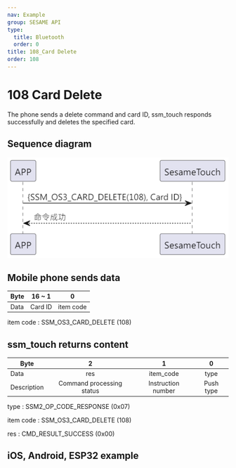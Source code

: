 ```yaml
---
nav: Example
group: SESAME API
type:
  title: Bluetooth
  order: 0
title: 108_Card Delete
order: 108
---
```


# 108 Card Delete

The phone sends a delete command and card ID, ssm_touch responds successfully and deletes the specified card.

## Sequence diagram

<p align="left">
  <img src="./src/card_delete/card_delete.png" alt="" title="">
</p>

## Mobile phone sends data

| Byte | 16 ~ 1  |     0     |
| ---- | :-----: | :-------: |
| Data | Card ID | item code |

item code : SSM_OS3_CARD_DELETE (108)

## ssm_touch returns content

| Byte |      2       |     1     |    0     |
| ---- | :----------: | :-------: | :------: |
| Data |     res      | item_code |   type   |
| Description | Command processing status | Instruction number  | Push type |

type : SSM2_OP_CODE_RESPONSE (0x07)

item code : SSM_OS3_CARD_DELETE (108)

res : CMD_RESULT_SUCCESS (0x00)

## iOS, Android, ESP32 example

<CustomBashOSPlatformCardDelete ios='true' android='true'  esp32='true'/>

<!-- ## Android example

```jsx | pure
  override fun cardDelete(ID: String, result: CHResult<CHEmpty>) {
      if (checkBle(result)) return
      sendCommand(SesameOS3Payload(SesameItemCode.SSM_OS3_CARD_DELETE.value, ID.hexStringToByteArray())) { res ->
          L.d("hcia", "[cardDelete][ID]" + ID)
          result.invoke(Result.success(CHResultState.CHResultStateBLE(CHEmpty())))
      }
  }
```

## iOS example

```jsx | pure
  func cardsDelete(ID: String, result: @escaping (CHResult<CHEmpty>)) {
        if (self.checkBle(result)) { return }

        sendCommand(.init(.SSM_OS3_CARD_DELETE,ID.hexStringtoData())) { _ in
            result(.success(CHResultStateNetworks(input: CHEmpty())))
        }
    }
```

## ESP example

```jsx | pure

``` -->